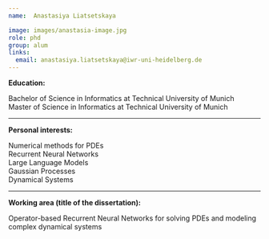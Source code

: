 ```yaml
---
name:  Anastasiya Liatsetskaya

image: images/anastasia-image.jpg
role: phd
group: alum
links:
  email: anastasiya.liatsetskaya@iwr-uni-heidelberg.de
---
```


**Education:**

Bachelor of Science in Informatics at Technical University of Munich  
Master of Science in Informatics at Technical University of Munich  

---

**Personal interests:**

Numerical methods for PDEs  
Recurrent Neural Networks  
Large Language Models  
Gaussian Processes  
Dynamical Systems  

---

**Working area (title of the dissertation):**

Operator-based Recurrent Neural Networks for solving PDEs and modeling complex dynamical systems


